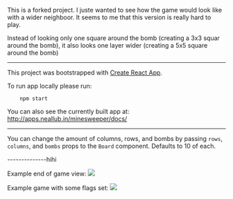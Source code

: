 This is a forked project. I juste wanted to see how the game would look like with a wider neighboor.
It seems to me that this version is really hard to play.

Instead of looking only one square around the bomb (creating a 3x3 squar around the bomb), it also looks one layer wider (creating a 5x5 square around the bomb)


--------------

This project was bootstrapped with [Create React App](https://github.com/facebookincubator/create-react-app).

To run app locally please run:

```
    npm start
```

You can also see the currently built app at: http://apps.neallub.in/minesweeper/docs/


--------------

You can change the amount of columns, rows, and bombs by passing `rows`, `columns`,  and `bombs` props to the `Board` component.
Defaults to 10 of each.

--------------hihi

Example end of game view:
![](https://i.imgur.com/grCjPOi.png)

Example game with some flags set:
![](https://i.imgur.com/8PsP7Io.png)
